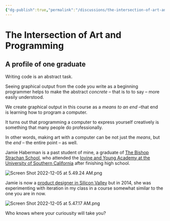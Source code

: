 ```yaml
---
{"dg-publish":true,"permalink":"/discussions/the-intersection-of-art-and-programming/","dgHomeLink":true,"dgShowToc":true}
---
```


# The Intersection of Art and Programming

## A profile of one graduate

Writing code is an abstract task.

Seeing graphical output from the code you write as a beginning programmer helps to make the abstract *concrete* – that is to to say – more easily understood.

We create graphical output in this course as a *means to an end* –that end is learning how to program a computer.

It turns out that programming a computer to express yourself creatively is something that many people do professionally.

In other words, making art with a computer can be not just the *means*, but the *end* – the entire point – as well.

Jamie Haberman is a past student of mine, a graduate of [The Bishop Strachan School](https://www.bss.on.ca), who attended the [Iovine and Young Academy at the University of Southern California](https://iovine-young.usc.edu/discover/founders) after finishing high school.

![Screen Shot 2022-12-05 at 5.49.24 AM.png](/img/user/Media/Screen%20Shot%202022-12-05%20at%205.49.24%20AM.png)

Jamie is now a [product designer in Silicon Valley](https://www.linkedin.com/in/jamie-haberman-482958114/) but in 2014, she was experimenting with iteration in my class in a course somewhat similar to the one you are in now.

![Screen Shot 2022-12-05 at 5.47.17 AM.png](/img/user/Media/Screen%20Shot%202022-12-05%20at%205.47.17%20AM.png)

Who knows where your curiousity will take you?

